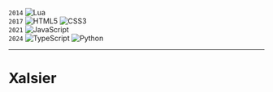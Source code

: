 `2014` ![Lua](https://img.shields.io/badge/-Lua-2C2D72?style=flat-square&logo=lua&logoColor=white)<br>
`2017` ![HTML5](https://img.shields.io/badge/-HTML5-E34F26?style=flat-square&logo=html5&logoColor=white) ![CSS3](https://img.shields.io/badge/-CSS3-1572B6?style=flat-square&logo=css3&logoColor=white)<br>
`2021` ![JavaScript](https://img.shields.io/badge/-JavaScript-F7DF1E?style=flat-square&logo=javascript&logoColor=black)<br>
`2024` ![TypeScript](https://img.shields.io/badge/-TypeScript-3178C6?style=flat-square&logo=typescript&logoColor=white) ![Python](https://img.shields.io/badge/-Python-3776AB?style=flat-square&logo=python&logoColor=white)
<hr>

# Xalsier